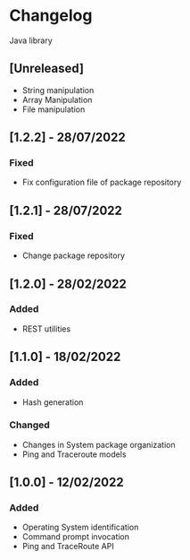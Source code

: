 # Changelog
Java library


## [Unreleased]
- String manipulation
- Array Manipulation
- File manipulation

## [1.2.2] - 28/07/2022
### Fixed
- Fix configuration file of package repository

## [1.2.1] - 28/07/2022
### Fixed
- Change package repository

## [1.2.0] - 28/02/2022
### Added
- REST utilities

## [1.1.0] - 18/02/2022
### Added
- Hash generation
### Changed
- Changes in System package organization
- Ping and Traceroute models

## [1.0.0] - 12/02/2022
### Added
- Operating System identification
- Command prompt invocation
- Ping and TraceRoute API